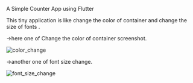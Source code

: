 A Simple Counter App using Flutter

This tiny application is like change the color of container and change the size of fonts .

->here one of Change the color of container screenshot.

![color_change](https://github.com/user-attachments/assets/49af7b9b-1b2f-4d23-9694-ce5649902a0d)

->another one of font size change.

![font_size_change](https://github.com/user-attachments/assets/7adc98bd-dbe6-40d5-91b9-fcb8119e6d0a)
